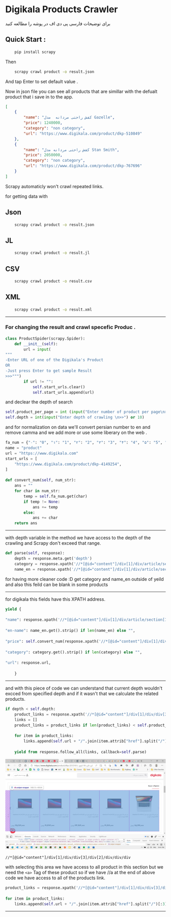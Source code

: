 # Digikala Products Crawler

برای توضیحات فارسی پی دی اف در پوشه را مطالعه کنید

## Quick Start :
```bash
    pip install scrapy
```
Then
```bash
    scrapy crawl product -o result.json
```
And tap Enter to set default value .

Now in json file you can see all products that are simillar with the defualt product that i save in to the app. 
```json 
[
	{
		"name": "کفش راحتی مردانه  مدل Gazelle",
		"price": 1240000,
		"category": "non category",
		"url": "https://www.digikala.com/product/dkp-510849"
	},
	{
		"name": "کفش راحتی مردانه مدل Stan Smith",
		"price": 2050000,
		"category": "non category",
		"url": "https://www.digikala.com/product/dkp-767696"
	}
]
```

Scrapy automaticly won't crawl repeated links.

for getting data with 

## Json
```bash
    scrapy crawl product -o result.json
```
## JL
```bash
    scrapy crawl product -o result.jl
```
## CSV
```bash
    scrapy crawl product -o result.csv
```
## XML
```bash
    scrapy crawl product -o result.xml
```

---
### For changing the result and crawl specefic Produc .
```python 
class ProductSpider(scrapy.Spider):
    def __init__(self):
        url = input(
"""
-Enter URL of one of the Digikala's Product
OR
-Just press Enter to get sample Result
>>>""")
        if url != "":
            self.start_urls.clear()
            self.start_urls.append(url)

```
and declear the depth of search
```python 
self.product_per_page = int (input("Enter number of product per page\n>>") or 16)
self.depth = int(input("Enter depth of crawling \n>>") or 10)
```

and for normalization on data we'll convert persian number to en and remove camma and we add more or use some liberary on the web .
```python 
fa_num = {"۰": "0", "۱": "1", "۲": "2", "۳": "3", "۴": "4", "۵": "5", "۶": "6", "۷": "7", "۸": "8", "۹": "9" , ",":""}
name = "product"
url = "https://www.digikala.com"
start_urls = [
    "https://www.digikala.com/product/dkp-4149254",
]

def convert_num(self, num_str):
    ans = ""
    for char in num_str:
        temp = self.fa_num.get(char)
        if temp != None:
            ans += temp
        else:
            ans += char
    return ans

```
---
with depth variable in the method we have access to the depth of the crawling and Scrapy don't exceed that range.
```python 
def parse(self, response):
    depth = response.meta.get('depth')
    category = response.xpath('//*[@id="content"]/div[1]/div/article/section[1]/div[1]/div/div/div/a[2]/text()')
    name_en = response.xpath('//*[@id="content"]/div[1]/div/article/section[1]/div[2]/div[2]/span/text()')
```
for having more cleaner code :D get category and name_en outside of yeild and also this feild can be blank in some products 

---
for digikala this fields have this XPATH address.

```python 
yield {

"name": response.xpath('//*[@id="content"]/div[1]/div/article/section[1]/div[1]/div/h1/text()').get().strip(),

"en-name": name_en.get().strip() if len(name_en) else "",

"price": self.convert_num(response.xpath('//*[@id="content"]/div[1]/div/article/section[1]/div[2]/div[3]/div/div[1]/div[1]/div[11]/div[2]/div/text()').get().strip()),

"category": category.get().strip() if len(category) else "",

"url": response.url,

    }
```
---
and with this piece of code we can understand that current depth wouldn't excced from specified depth and if it wasn't that we calculate the related products.
```python
if depth < self.depth:
    product_links = response.xpath('//*[@id="content"]/div[1]/div/div[3]/div[2]/div/div/div//a')
    links = []
    product_links = product_links if len(product_links) < self.product_per_page else product_links[
                                                                                     :self.product_per_page]
    for item in product_links:
        links.append(self.url + "/".join(item.attrib["href"].split("/")[:3]))

    yield from response.follow_all(links, callback=self.parse)

```
![digikala products picture](result%20feed/pic.jpg)


```xpath 
//*[@id="content"]/div[1]/div/div[3]/div[2]/div/div/div
```
with selecting this area we have access to all product in this section but we need the `<a>` Tag of these product so if we have //a at the end of above code we have access to all of the products link.

```python
product_links = response.xpath('//*[@id="content"]/div[1]/div/div[3]/div[2]/div/div/div//a')

for item in product_links:
    links.append(self.url + "/".join(item.attrib["href"].split("/")[:3]))

```

****


